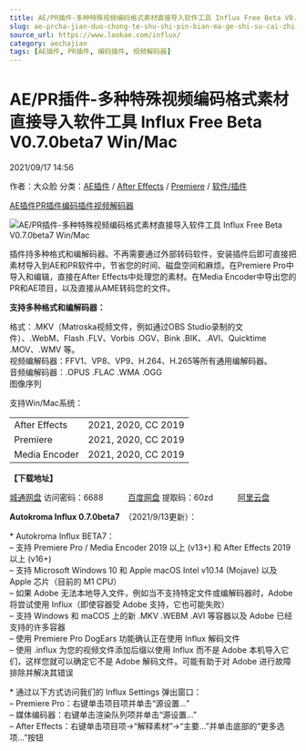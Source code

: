 ```yaml
---
title: AE/PR插件-多种特殊视频编码格式素材直接导入软件工具 Influx Free Beta V0.7.0beta7 Win/Mac
slug: ae-prcha-jian-duo-chong-te-shu-shi-pin-bian-ma-ge-shi-su-cai-zhi-jie-dao-ru-ruan-jian-gong-ju-influx-free-beta-v0-7-0beta7-win-mac
source_url: https://www.lookae.com/influx/
category: aechajian
tags: [AE插件, PR插件, 编码插件, 视频解码器]
---
```

# AE/PR插件-多种特殊视频编码格式素材直接导入软件工具 Influx Free Beta V0.7.0beta7 Win/Mac

2021/09/17 14:56

作者：大众脸
分类：[AE插件](https://www.lookae.com/after-effects/aechajian/) / [After Effects](https://www.lookae.com/after-effects/) / [Premiere](https://www.lookae.com/qitarjcj/premierezy/) / [软件/插件](https://www.lookae.com/qitarjcj/)

[AE插件](https://www.lookae.com/tag/ae%e6%8f%92%e4%bb%b6/)[PR插件](https://www.lookae.com/tag/pr%e6%8f%92%e4%bb%b6/)[编码插件](https://www.lookae.com/tag/%e7%bc%96%e7%a0%81%e6%8f%92%e4%bb%b6/)[视频解码器](https://www.lookae.com/tag/%e8%a7%86%e9%a2%91%e8%a7%a3%e7%a0%81%e5%99%a8/)

![AE/PR插件-多种特殊视频编码格式素材直接导入软件工具 Influx Free Beta V0.7.0beta7 Win/Mac](https://www.lookae.com/wp-content/uploads/2021/08/Influx.jpg "AE/PR插件-多种特殊视频编码格式素材直接导入软件工具 Influx Free Beta V0.7.0beta7 Win/Mac-LookAE.com")

插件持多种格式和编解码器。不再需要通过外部转码软件，安装插件后即可直接把素材导入到AE和PR软件中，节省您的时间、磁盘空间和麻烦。在Premiere Pro中导入和编辑，直接在After Effects中处理您的素材。在Media Encoder中导出您的PR和AE项目，以及直接从AME转码您的文件。

**支持多种格式和编解码器：**

格式：.MKV（Matroska视频文件，例如通过OBS Studio录制的文件）、.WebM、Flash .FLV、Vorbis .OGV、Bink .BIK、.AVI、Quicktime .MOV、.WMV 等。  
视频编解码器：FFV1、VP8、VP9、H.264、H.265等所有通用编解码器。  
音频编解码器：.OPUS .FLAC .WMA .OGG  
图像序列

支持Win/Mac系统：

|  |  |
| --- | --- |
| After Effects | 2021, 2020, CC 2019 |
| Premiere | 2021, 2020, CC 2019 |
| Media Encoder | 2021, 2020, CC 2019 |

**【下载地址】**

[城通网盘](https://url62.ctfile.com/f/680462-513946132-be6c4c) 访问密码：6688           [百度网盘](https://pan.baidu.com/s/1n7JXEPoaQOXfXCZ1uEvrqw) 提取码：60zd           [阿里云盘](https://www.aliyundrive.com/s/nAEPu1dhuqK)

**Autokroma Influx 0.7.0beta7**  （2021/9/13更新）：

\* Autokroma Influx BETA7：  
– 支持 Premiere Pro / Media Encoder 2019 以上 (v13+) 和 After Effects 2019 以上 (v16+)  
– 支持 Microsoft Windows 10 和 Apple macOS Intel v10.14 (Mojave) 以及 Apple 芯片（目前的 M1 CPU）  
– 如果 Adob​​e 无法本地导入文件，例如当不支持特定文件或编解码器时，Adobe 将尝试使用 Influx（即使容器受 Adob​​e 支持，它也可能失败）  
– 支持 Windows 和 maCOS 上的新 .MKV .WEBM .AVI 等容器以及 Adob​​e 已经支持的许多容器  
– 使用 Premiere Pro DogEars 功能确认正在使用 Influx 解码文件  
– 使用 .influx 为您的视频文件添加后缀以使用 Influx 而不是 Adob​​e 本机导入它们，这样您就可以确定它不是 Adob​​e 解码文件。可能有助于对 Adob​​e 进行故障排除并解决其错误

\* 通过以下方式访问我们的 Influx Settings 弹出窗口：  
– Premiere Pro：右键单击项目项并单击“源设置…”  
– 媒体编码器：右键单击渲染队列项并单击“源设置…”  
– After Effects：右键单击项目项->“解释素材”->“主要…”并单击底部的“更多选项…”按钮

